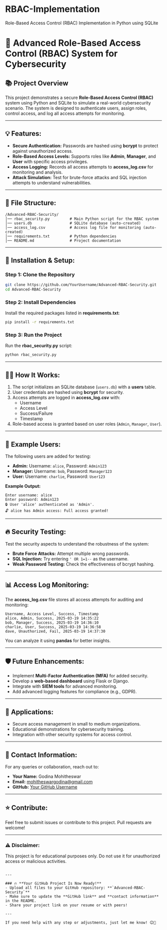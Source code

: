 # RBAC-Implementation
Role-Based Access Control (RBAC) Implementation in Python using SQLite

# 🔐 Advanced Role-Based Access Control (RBAC) System for Cybersecurity

## 📚 Project Overview
This project demonstrates a secure **Role-Based Access Control (RBAC)** system using Python and SQLite to simulate a real-world cybersecurity scenario. The system is designed to authenticate users, assign roles, control access, and log all access attempts for monitoring.

---

## 💡 Features:
- **Secure Authentication:** Passwords are hashed using **bcrypt** to protect against unauthorized access.
- **Role-Based Access Levels:** Supports roles like **Admin**, **Manager**, and **User** with specific access privileges.
- **Access Logging:** Records all access attempts to **access_log.csv** for monitoring and analysis.
- **Attack Simulation:** Test for brute-force attacks and SQL injection attempts to understand vulnerabilities.

---

## 📁 File Structure:
```
/Advanced-RBAC-Security/
│── rbac_security.py         # Main Python script for the RBAC system
│── users.db                 # SQLite database (auto-created)
│── access_log.csv           # Access log file for monitoring (auto-created)
│── requirements.txt         # Python dependencies
│── README.md                # Project documentation
```

---

## 🔧 Installation & Setup:
### Step 1: Clone the Repository
```bash
git clone https://github.com/YourUsername/Advanced-RBAC-Security.git
cd Advanced-RBAC-Security
```

### Step 2: Install Dependencies
Install the required packages listed in **requirements.txt**:
```bash
pip install -r requirements.txt
```

### Step 3: Run the Project
Run the **rbac_security.py** script:
```bash
python rbac_security.py
```

---

## 👩‍💻 How It Works:
1. The script initializes an SQLite database (`users.db`) with a **users** table.  
2. User credentials are hashed using **bcrypt** for security.  
3. Access attempts are logged in **access_log.csv** with:
   - Username
   - Access Level
   - Success/Failure
   - Timestamp  
4. Role-based access is granted based on user roles (`Admin`, `Manager`, `User`).

---

## 🔎 Example Users:
The following users are added for testing:
- **Admin:** Username: `alice`, Password: `Admin123`
- **Manager:** Username: `bob`, Password: `Manager123`
- **User:** Username: `charlie`, Password: `User123`

**Example Output:**
```
Enter username: alice
Enter password: Admin123
🔒 User 'alice' authenticated as 'Admin'.
🔓 alice has Admin access: Full access granted!
```

---

## 🔥 Security Testing:
Test the security aspects to understand the robustness of the system:
- **Brute Force Attacks:** Attempt multiple wrong passwords.
- **SQL Injection:** Try entering `' OR 1=1--` as the username.
- **Weak Password Testing:** Check the effectiveness of bcrypt hashing.

---

## 📊 Access Log Monitoring:
The **access_log.csv** file stores all access attempts for auditing and monitoring:

```
Username, Access Level, Success, Timestamp
alice, Admin, Success, 2025-03-19 14:35:22
bob, Manager, Success, 2025-03-19 14:36:10
charlie, User, Success, 2025-03-19 14:36:58
dave, Unauthorized, Fail, 2025-03-19 14:37:30
```
You can analyze it using **pandas** for better insights.

---

## 🛡️ Future Enhancements:
- Implement **Multi-Factor Authentication (MFA)** for added security.
- Develop a **web-based dashboard** using Flask or Django.
- Integrate with **SIEM tools** for advanced monitoring.
- Add advanced logging features for compliance (e.g., GDPR).

---

## 💼 Applications:
- Secure access management in small to medium organizations.
- Educational demonstrations for cybersecurity training.
- Integration with other security systems for access control.

---

## 📩 Contact Information:
For any queries or collaboration, reach out to:
- **Your Name:** Godina Mohitheswar  
- **Email:** mohitheswargodina@gmail.com  
- **GitHub:** [Your GitHub Username](https://github.com/YourUsername)

---

## ⭐ Contribute:
Feel free to submit issues or contribute to this project. Pull requests are welcome!

---

### ⚠️ Disclaimer:
This project is for educational purposes only. Do not use it for unauthorized access or malicious activities.

```

---

### 🔥 **Your GitHub Project Is Now Ready!**
- Upload all files to your GitHub repository: **`Advanced-RBAC-Security`**
- Make sure to update the **GitHub link** and **contact information** in the README.  
- Share your project link on your resume or with peers!  

---

If you need help with any step or adjustments, just let me know! 😊🚀
